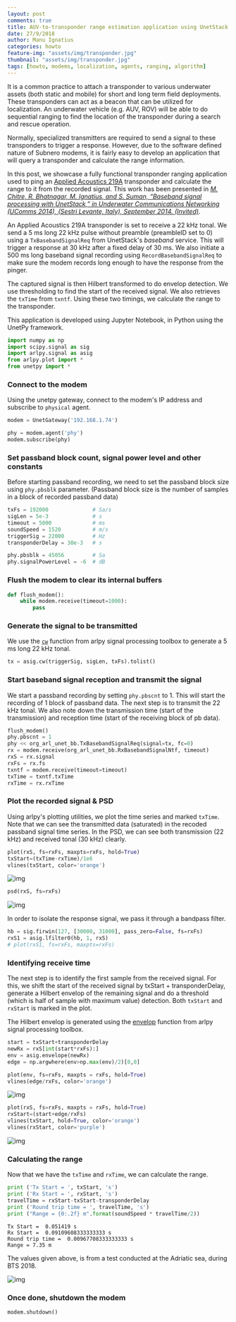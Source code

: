 ```yaml
---
layout: post
comments: true
title: AUV-to-transponder range estimation application using UnetStack
date: 27/9/2018
author: Manu Ignatius
categories: howto
feature-img: "assets/img/transponder.jpg"
thumbnail: "assets/img/transponder.jpg"
tags: [howto, modems, localization, agents, ranging, algorithm]
---
```


It is a common practice to attach a transponder to various underwater assets (both static and mobile) for short and long term field deployments. These transponders can act as a beacon that can be utilized for localization. An underwater vehicle (e.g. AUV, ROV) will be able to do sequential ranging to find the location of the transponder during a search and rescue operation.

Normally, specialized transmitters are required to send a signal to these transponders to trigger a response. However, due to the software defined nature of Subnero modems, it is fairly easy to develop an application that will query a transponder and calculate the range information.


In this post, we showcase a fully functional transponder ranging application used to ping an [Applied Acoustics 219A](https://www.ashtead-technology.com/rental-equipment/aa-219-micro-beacon/) transponder and calculate the range to it from the recorded signal. This work has been presented in [_M. Chitre, R. Bhatnagar, M. Ignatius, and S. Suman, “Baseband signal processing with UnetStack,” in Underwater Communications Networking (UComms 2014), (Sestri Levante, Italy), September 2014. (Invited)_](http://arl.nus.edu.sg/twiki6/pub/ARL/BibEntries/sdmodem.pdf).

An Applied Acoustics 219A transponder is set to receive a 22 kHz tonal. We send a 5 ms long 22 kHz pulse without preamble (preambleID set to 0) using a `TxBasebandSignalReq` from UnetStack's _baseband_ service. This will trigger a response at 30 kHz after a fixed delay of 30 ms. We also initiate a 500 ms long baseband signal recording using `RecordBasebandSignalReq` to make sure the modem records long enough to have the response from the pinger.

The captured signal is then Hilbert transformed to do envelop detection. We use thresholding to find the start of the received signal. We also retrieves the `txTime` from `txntf`. Using these two timings, we calculate the range to the transponder.

This application is developed using Jupyter Notebook, in Python using the UnetPy framework.


```python
import numpy as np
import scipy.signal as sig
import arlpy.signal as asig
from arlpy.plot import *
from unetpy import *
```

### Connect to the modem
Using the unetpy gateway, connect to the modem's IP address and subscribe to `physical` agent.


```python
modem = UnetGateway('192.168.1.74')
```


```python
phy = modem.agent('phy')
modem.subscribe(phy)
```

### Set passband block count, signal power level and other constants
Before starting passband recording, we need to set the passband block size using `phy.pbsblk` parameter. (Passband block size is the number of samples in a block of recorded passband data)


```python
txFs = 192000              # Sa/s
sigLen = 5e-3              # s
timeout = 5000             # ms
soundSpeed = 1520          # m/s
triggerSig = 22000         # Hz
transponderDelay = 30e-3   # s

phy.pbsblk = 45056         # Sa
phy.signalPowerLevel = -6  # dB
```

### Flush the modem to clear its internal buffers


```python
def flush_modem():
    while modem.receive(timeout=1000):
        pass
```

### Generate the signal to be transmitted
We use the [`cw`](https://arlpy.readthedocs.io/en/latest/signal.html#arlpy.signal.cw) function from arlpy signal processing toolbox to generate a 5 ms long 22 kHz tonal.


```python
tx = asig.cw(triggerSig, sigLen, txFs).tolist()
```

### Start baseband signal reception and transmit the signal
We start a passband recording by setting `phy.pbscnt` to 1. This will start the recording of 1 block of passband data. The next step is to transmit the 22 kHz tonal. We also note down the transmission time (start of the transmission) and reception time (start of the receiving block of pb data).


```python
flush_modem()
phy.pbscnt = 1
phy << org_arl_unet_bb.TxBasebandSignalReq(signal=tx, fc=0)
rx = modem.receive(org_arl_unet_bb.RxBasebandSignalNtf, timeout)
rxS = rx.signal
rxFs = rx.fs
txntf = modem.receive(timeout=timeout)
txTime = txntf.txTime
rxTime = rx.rxTime
```

### Plot the recorded signal & PSD
Using arlpy's plotting utilities, we plot the time series and marked `txTime`. Note that we can see the transmitted data (saturated) in the recoded passband signal time series. In the PSD, we can see both transmission (22 kHz) and received tonal (30 kHz) clearly.


```python
plot(rxS, fs=rxFs, maxpts=rxFs, hold=True)
txStart=(txTime-rxTime)/1e6
vlines(txStart, color='orange')
```

![img](../assets/img/bokeh_plot_1.png)



```python
psd(rxS, fs=rxFs)
```

![img](../assets/img/bokeh_plot_2.png)

In order to isolate the response signal, we pass it through a bandpass filter.
```python
hb = sig.firwin(127, [30000, 31000], pass_zero=False, fs=rxFs)
rxS1 = asig.lfilter0(hb, 1, rxS)
# plot(rxS1, fs=rxFs, maxpts=rxFs)
```

### Identifying receive time
The next step is to identify the first sample from the received signal. For this, we shift the start of the received signal by txStart + transponderDelay, generate a Hilbert envelop of the remaining signal and do a threshold (which is half of sample with maximum value) detection. Both `txStart` and `rxStart` is marked in the plot.

The Hilbert envelop is generated using the [envelop](https://arlpy.readthedocs.io/en/latest/signal.html#arlpy.signal.envelope) function from arlpy signal processing toolbox.


```python
start = txStart+transponderDelay
newRx = rxS[int(start*rxFs):]
env = asig.envelope(newRx)
edge = np.argwhere(env>np.max(env)/2)[0,0]
```


```python
plot(env, fs=rxFs, maxpts = rxFs, hold=True)
vlines(edge/rxFs, color='orange')
```
![img](../assets/img/bokeh_plot_3.png)


```python
plot(rxS, fs=rxFs, maxpts = rxFs, hold=True)
rxStart=(start+edge/rxFs)
vlines(txStart, hold=True, color='orange')
vlines(rxStart, color='purple')
```

![img](../assets/img/bokeh_plot_4.png)
### Calculating the range
Now that we have the `txTime` and `rxTime`, we can calculate the range.

```python
print ('Tx Start = ', txStart, 's')
print ('Rx Start = ', rxStart, 's')
travelTime = rxStart-txStart-transponderDelay
print ('Round trip time = ', travelTime, 's')
print ("Range = {0:.2f} m".format(soundSpeed * travelTime/2))
```

    Tx Start =  0.051419 s
    Rx Start =  0.09109608333333333 s
    Round trip time =  0.00967708333333333 s
    Range = 7.35 m

The values given above, is from a test conducted at the Adriatic sea, during BTS 2018.

![img](../assets/img/testing.jpg)

### Once done, shutdown the modem
```python
modem.shutdown()
```
